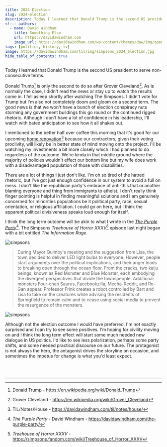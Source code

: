 ```yaml
---
title: 2024 Election
slug: 2024-election
description: Today I learned that Donald Trump is the second US president to serve non-consecutive terms.
<!--- authors:
  - name: David Windham
    title: Something Else
    url: https://davidawindham.com
    image_url: https://davidawindham.com/wp-content/themes/daw/img/opengraph_image.jpg -->
tags: [politics, history, tv]
image: https://davidawindham.com/til/img/simpsons_2024_election.jpg
hide_table_of_contents: true
---
```


Today I learned that Donald Trump is the second US president to serve non-consecutive terms.

<!--truncate-->

Donald Trump[^1] is only the second to do so after Grover Cleveland[^2]. As is normally the case, I didn't read the news or stay up to watch the results come in. I fell asleep shortly after watching The Simpsons. I didn't vote for Trump but I'm also not completely doom and gloom on a second term. The good news is that we won't have a bunch of election conspiracy nuts storming any government buildings this go round or the continued rigged rhetoric. Although I don't have a lot of confidence in his leadership, I'll watch with bated anticipation to see how it all shakes out.

I mentioned to the better half over coffee this morning that it's good for our upcoming [home renovation](/notes/house)[^3] because our contractors, given their voting proclivity, will likely be in better state of mind moving onto the project. I'll be watching my investments a bit more closely which I had planned to do regardless of the outcome. We're kinda in that middle ground where the majority of policies wouldn't effect our bottom line but my wife does work with a disadvantaged population of those with disabilities.

There are a lot of things I just don't like. I'm oh so tired of the hatred rhetoric, but I've got just enough confidence in our system to avoid a full on mess. I don't like the republican party's embrace of anti-this.that.or.another blaming everyone and thing from immigrants to atheist. I don't really think finger pointing is helpful in finding meaningful solutions and I am genuinely concerned for minorities populations be it political party, race, sexual orientation, or religious affiliation. I could go on here, but I think the apparent political divisiveness speaks loud enough for itself.

I think the long term outcome will be akin to what I wrote in the [_The Purple Party_](https://davidawindham.com/the-purple-party/)[^4]. The Simpsons _Treehouse of Horror XXXV_[^5] episode last night began with a bit entitled _The Information Rage_.  

![simpsons](/img/simpsons_2024_election-1.jpg)

>During Mayor Quimby's meeting and the suggestion from Lisa, the town decided to deliver LED light bulbs to everyone. However, people start arguments over the political implications, and their anger leads to breaking open through the ocean floor. From the cracks, two kaiju beings, known as Red Monster and Blue Monster, each embodying the divergent perspectives that divide the townspeople. Additional monsters Four-chan Saurus, Facebookzilla, Mecha-Reddit, and Ro-Gan appear. Professor Frink creates a robot controlled by Bart and Lisa to take on the creatures while advising the residents of Springfield to remain calm and to cease using social media to prevent the resurgence of the monsters.

![simpsons](/img/simpsons_2024_election.jpg)

Although not the election outcome I would have preferred, I'm not exactly surprised and I can try to see some positives. I'm hoping for civility moving on and I think the long term effect will start some much needed new dialogue in US politics. I'd like to see less polarization, perhaps some party shifts, and some needed practical discourse on our future. The protagonist is not always the hero, the antagonist drives the storyline on occasion, and sometimes the impetus for change is what you'd least expect.

<div>&nbsp;</div>
<div>&nbsp;</div>

---

[^1]: Donald Trump - https://en.wikipedia.org/wiki/Donald_Trump
[^2]: Grover Cleveland - https://en.wikipedia.org/wiki/Grover_Cleveland
[^3]: TIL/Notes/House - https://davidawindham.com/til/notes/house/
[^4]: _The Purple Party_ - David Windham - https://davidawindham.com/the-purple-party/
[^5]: _Treehouse of Horror XXXV_ - https://simpsons.fandom.com/wiki/Treehouse_of_Horror_XXXV

